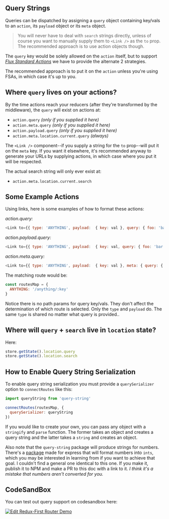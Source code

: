 ## Query Strings

Queries can be dispatched by assigning a `query` object containing key/vals to an `action`, its `payload` object or its `meta` object. 

> You will never have to deal with `search` strings directly, unless of course you want to manually supply them to `<Link />` as the `to` prop. The recommended approach is to use action objects though.

The `query` key would be solely allowed on the `action` itself, but to support *[Flux Standard Actions](https://github.com/acdlite/flux-standard-action)* we have to provide the alternate 2 strategies. 

The recommended approach is to put it on the `action` unless you're using FSAs, in which case it's up to you.


## Where `query` lives on your actions?

By the time actions reach your reducers (after they're transformed by the middleware), the `query` will exist on actions at:

- `action.query` *(only if you supplied it here)*
- `action.meta.query` *(only if you supplied it here)*
- `action.payload.query` *(only if you supplied it here)*
- `action.meta.location.current.query` *(always)*

The `<Link />` component--if you supply a string for the `to` prop--will put it on the `meta` key. If you want it elsewhere, it's recommended anyway to generate your URLs by supplying actions, in which case where you put it will be respected.

The actual search string will only ever exist at:
- `action.meta.location.current.search`

## Some Example Actions

Using links, here is some examples of how to format these actions:

*action.query:*
```js
<Link to={{ type: 'ANYTHING', payload:  { key: val }, query: { foo: 'bar' } }}>
```

*action.payload.query:*
```js
<Link to={{ type: 'ANYTHING', payload:  { key: val, query: { foo: 'bar' } } }}>
```

*action.meta.query:*
```js
<Link to={{ type: 'ANYTHING', payload:  { key: val }, meta: { query: { foo: 'bar' } } }}>
```

The matching route would be:

```js
const routesMap = {
  ANYTHING: '/anything/:key'
}
```

Notice there is no path params for query key/vals. They don't affect the determination of which route is selected. Only the `type` and `payload` do. The same `type` is shared no matter what query is provided..


## Where will `query` + `search` live in `location` state?

Here:

```js
store.getState().location.query
store.getState().location.search
```


## How to Enable Query String Serialization

To enable query string serialization you must provide a `querySerializer` option to `connectRoutes` like this:

```js
import queryString from 'query-string'

connectRoutes(routesMap, {
  querySerializer: queryString
})
```
If you would like to create your own, you can pass any object with a `stringify` and `parse` function. The former takes an object and creates a query string and the latter takes a `string` and creates an object.

Also note that the `query-string` package will produce strings for numbers. There's a [package](https://github.com/mariusc23/express-query-int) made for express that will format numbers into `ints`, which you may be interested in learning from if you want to achieve that goal. I couldn't find a general one identical to this one. If you make it, publish it to NPM and make a PR to this doc with a link to it. *I think it's a mistake that numbers aren't converted for you.*


## CodeSandBox
You can test out query support on codesandbox here:

<a href="https://codesandbox.io/s/pgp5mEkzm?module=H1Ebz7rL7rZ" target="_blank">
  <img alt="Edit Redux-First Router Demo" src="https://codesandbox.io/static/img/play-codesandbox.svg">
</a>
